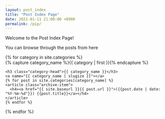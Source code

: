 ```yaml
---
layout: post_index
title: "Post Index Page"
date: 2021-01-11 21:00:00 +0900
permalink: /pip/
---
```


Welcome to the Post Index Page!

You can browse through the posts from here

<div id="archives">
{% for category in site.categories %}
  <div class="archive-group">
    {% capture category_name %}{{ category | first }}{% endcapture %}
    <div id="#{{ category_name | slugize }}"></div>
    <p></p>

    <h3 class="category-head">{{ category_name }}</h3>
    <a name="{{ category_name | slugize }}"></a>
    {% for post in site.categories[category_name] %}
    <article class="archive-item">
      <h4><a href="{{ site.baseurl }}{{ post.url }}">({{post.date | date: "%Y-%m-%d"}}) {{post.title}}</a></h4>
    </article>
    {% endfor %}
  </div>
{% endfor %}
</div>

